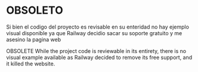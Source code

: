 # OBSOLETO
Si bien el codigo del proyecto es revisable en su enteridad no hay ejemplo visual disponible ya que Railway decidio sacar su soporte gratuito y me asesino la pagina web


OBSOLETE
While the project code is reviewable in its entirety, there is no visual example available as Railway decided to remove its free support, and it killed the website.

